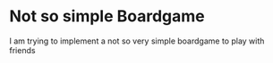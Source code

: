 # Not so simple Boardgame

I am trying to implement a not so very simple boardgame to play with friends
